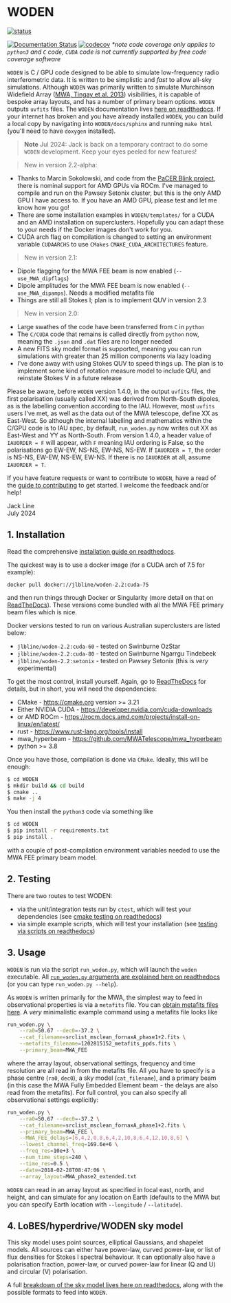 # WODEN

[![status](https://joss.theoj.org/papers/bbc90ec4cd925ade93ed0781e571d247/status.svg)](https://joss.theoj.org/papers/bbc90ec4cd925ade93ed0781e571d247)

[![Documentation Status](https://readthedocs.org/projects/woden/badge/?version=latest)](https://woden.readthedocs.io/en/latest/?badge=latest) [![codecov](https://codecov.io/gh/JLBLine/WODEN/branch/master/graph/badge.svg?token=Q3JFCI5GOC)](https://codecov.io/gh/JLBLine/WODEN) _*note code coverage only applies to `python3` and `C` code, `CUDA` code is not currently supported by free code coverage software_

`WODEN` is C / GPU code designed to be able to simulate low-frequency radio interferometric data. It is written to be simplistic and *fast* to allow all-sky simulations. Although `WODEN` was primarily written to simulate Murchinson Widefield Array ([MWA, Tingay et al. 2013](https://doi.org/10.1017/pasa.2012.007)) visibilities, it is capable of bespoke array layouts, and has a number of primary beam options. `WODEN` outputs `uvfits` files. The `WODEN` documentation lives [here on readthedocs](https://woden.readthedocs.io/en/latest/). If your internet has broken and you have already installed `WODEN`, you can build a local copy by navigating into `WODEN/docs/sphinx` and running `make html` (you'll need to have `doxygen` installed).

> **Note**
> Jul 2024: Jack is back on a temporary contract to do some `WODEN` development. Keep your eyes peeled for new features!

<!-- > Although ``WODEN`` is still very much a great tool for MWA interferomteric simulations, I (Jack Line) am no longer working in astronomy. I'll drop in to advise and/or fix bugs from time to time, but I can't commit to developing new features I'm afraid. If you want new features (or even better, want to write new features), please reach out to the [Epoch of Reionisation group at Curtin University](https://astronomy.curtin.edu.au/research/epoch-of-reionisation/). They should know if anyone is actively working on/using the software. If you end up taking over this project, feel free to delete this message! -->

> New in version 2.2-alpha:
 - Thanks to Marcin Sokolowski, and code from the [PaCER Blink project](https://github.com/PaCER-BLINK-Project), there is nominal support for AMD GPUs via ROCm. I've managed to compile and run on the Pawsey Setonix cluster, but this is the only AMD GPU I have access to. If you have an AMD GPU, please test and let me know how you go!
 - There are some installation examples in ``WODEN/templates/`` for a CUDA and an AMD installation on superclusters. Hopefully you can adapt these to your needs if the Docker images don't work for you.
 - CUDA arch flag on compilation is changed to setting an environment variable `CUDAARCHS` to use `CMakes` `CMAKE_CUDA_ARCHITECTURES` feature.

> New in version 2.1:
 - Dipole flagging for the MWA FEE beam is now enabled (`--use_MWA_dipflags`)
 - Dipole amplitudes for the MWA FEE beam is now enabled (`--use_MWA_dipamps`). Needs a modified metafits file
 - Things are still all Stokes I; plan is to implement QUV in version 2.3

> New in version 2.0:
 - Large swathes of the code have been transferred from `C` in `python`
 - The `C/CUDA` code that remains is called directly from `python` now, meaning the `.json` and `.dat` files are no longer needed
 - A new FITS sky model format is supported, meaning you can run simulations with greater than 25 million components via lazy loading
 - I've done away with using Stokes QUV to speed things up. The plan is to implement some kind of rotation measure model to include Q/U, and reinstate Stokes V in a future release

Please be aware, before ``WODEN`` version 1.4.0, in the output `uvfits` files, the first polarisation (usually called XX) was derived from North-South dipoles, as is the labelling convention according to the IAU. However, most `uvfits` users I've met, as well as the data out of the MWA telescope, define XX as East-West. So although the internal labelling and mathematics within the C/GPU code is to IAU spec, by default, ``run_woden.py`` now writes out XX as East-West and YY as North-South. From version 1.4.0, a header value of ``IAUORDER = F`` will appear, with ``F`` meaning IAU ordering is False, so the polarisations go EW-EW, NS-NS, EW-NS, NS-EW. If ``IAUORDER = T``, the order is NS-NS, EW-EW, NS-EW, EW-NS. If there is no ``IAUORDER`` at all, assume ``IAUORDER = T``.

If you have feature requests or want to contribute to `WODEN`, have a read of the
[guide to contributing](CONTRIBUTION_GUIDE.md) to get started. I welcome the feedback and/or help!

Jack Line \
July 2024


## 1. Installation
Read the comprehensive [installation guide on readthedocs](https://woden.readthedocs.io/en/latest/installation/installation.html#dependencies). 

The quickest way is to use a docker image (for a CUDA arch of 7.5 for example):

```
docker pull docker://jlbline/woden-2.2:cuda-75
```

and then run things through Docker or Singularity (more detail on that on [ReadTheDocs](https://woden.readthedocs.io/en/latest/installation/installation.html#dependencies)). These versions come bundled with all the MWA FEE primary beam files which is nice.

Docker versions tested to run on various Australian superclusters are listed below:

- `jlbline/woden-2.2:cuda-60` - tested on Swinburne OzStar
- `jlbline/woden-2.2:cuda-80` - tested on Swinburne Ngarrgu Tindebeek
- `jlbline/woden-2.2:setonix` - tested on Pawsey Setonix (this is *very* experimental)

To get the most control, install yourself. Again, go to [ReadTheDocs](https://woden.readthedocs.io/en/latest/installation/installation.html#dependencies) for details, but in short, you will need the dependencies:

- CMake - https://cmake.org version >= 3.21
- Either NVIDIA CUDA - https://developer.nvidia.com/cuda-downloads
- or AMD ROCm - https://rocm.docs.amd.com/projects/install-on-linux/en/latest/
- rust - https://www.rust-lang.org/tools/install
- mwa_hyperbeam - https://github.com/MWATelescope/mwa_hyperbeam
- python >= 3.8


Once you have those, compilation is done via `CMake`. Ideally, this will be enough:
```bash
$ cd WODEN
$ mkdir build && cd build
$ cmake ..
$ make -j 4
```
You then install the `python3` code via something like
```bash
$ cd WODEN
$ pip install -r requirements.txt
$ pip install .
```
with a couple of post-compilation environment variables needed to use the MWA FEE primary beam model.

## 2. Testing
There are two routes to test WODEN:
- via the unit/integration tests run by `ctest`, which will test your dependencies (see [cmake testing on readthedocs](https://woden.readthedocs.io/en/latest/testing/cmake_testing.html))
- via simple example scripts, which will test your installation (see [testing via scripts on readthedocs](https://woden.readthedocs.io/en/latest/testing/script_testing.html))

## 3. Usage

`WODEN` is run via the script `run_woden.py`, which will launch the `woden` executable. All [ `run_woden.py` arguments are explained here on readthedocs](https://woden.readthedocs.io/en/latest/API_reference/python_code/run_woden.html) (or you can type `run_woden.py --help`).

As `WODEN` is written primarily for the MWA, the simplest way to feed in observational properties is via a `metafits` file. You can [obtain metafits files here](https://asvo.mwatelescope.org/). A _very_ minimalistic example command using a metafits file looks like

```bash
run_woden.py \
    --ra0=50.67 --dec0=-37.2 \
    --cat_filename=srclist_msclean_fornaxA_phase1+2.fits \
    --metafits_filename=1202815152_metafits_ppds.fits \
    --primary_beam=MWA_FEE
```
where the array layout, observational settings, frequency and time resolution are all read in from the metafits file. All you have to specify is a phase centre (`ra0`, `dec0`), a sky model (`cat_filename`), and a primary beam (in this case the MWA Fully Embedded Element beam - the delays are also read from the metafits). For full control, you can also specify all observational settings explicitly:

```bash
run_woden.py \
    --ra0=50.67 --dec0=-37.2 \
    --cat_filename=srclist_msclean_fornaxA_phase1+2.fits \
    --primary_beam=MWA_FEE \
    --MWA_FEE_delays=[6,4,2,0,8,6,4,2,10,8,6,4,12,10,8,6] \
    --lowest_channel_freq=169.6e+6 \
    --freq_res=10e+3 \
    --num_time_steps=240 \
    --time_res=0.5 \
    --date=2018-02-28T08:47:06 \
    --array_layout=MWA_phase2_extended.txt
```

`WODEN` can read in an array layout as specified in local east, north, and height, and can simulate for any location on Earth (defaults to the MWA but you can specify Earth location with `--longitude` / `--latitude`).

## 4. LoBES/hyperdrive/WODEN sky model
This sky model uses point sources, elliptical Gaussians, and shapelet models. All sources can either have power-law, curved power-law, or list of flux densities for Stokes I spectral behaviour. It can optionally also have a polarisation fraction, power-law, or curved power-law for linear (Q and U) and circular (V) polarisation.

 A full [breakdown of the sky model lives here on readthedocs](https://woden.readthedocs.io/en/latest/operating_principles/skymodel.html), along with the possible formats to feed into `WODEN`.

